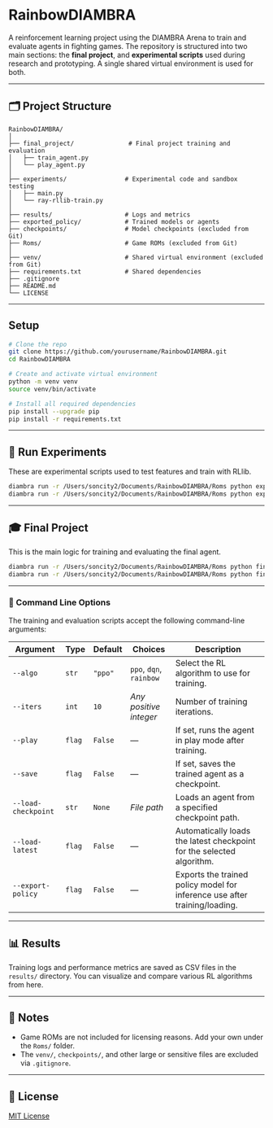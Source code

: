 # RainbowDIAMBRA

A reinforcement learning project using the DIAMBRA Arena to train and evaluate agents in fighting games. The repository is structured into two main sections: the **final project**, and **experimental scripts** used during research and prototyping. A single shared virtual environment is used for both.

---

## 🗂 Project Structure

```
RainbowDIAMBRA/
│
├── final_project/               # Final project training and evaluation
│   ├── train_agent.py
│   └── play_agent.py
│
├── experiments/                # Experimental code and sandbox testing
│   ├── main.py
│   └── ray-rllib-train.py
│
├── results/                    # Logs and metrics
├── exported_policy/            # Trained models or agents
├── checkpoints/                # Model checkpoints (excluded from Git)
├── Roms/                       # Game ROMs (excluded from Git)
│
├── venv/                       # Shared virtual environment (excluded from Git)
├── requirements.txt            # Shared dependencies
├── .gitignore
├── README.md
└── LICENSE
```

---

## Setup

```bash
# Clone the repo
git clone https://github.com/yourusername/RainbowDIAMBRA.git
cd RainbowDIAMBRA

# Create and activate virtual environment
python -m venv venv
source venv/bin/activate

# Install all required dependencies
pip install --upgrade pip
pip install -r requirements.txt
```

---

## 🧪 Run Experiments

These are experimental scripts used to test features and train with RLlib.

```bash
diambra run -r /Users/soncity2/Documents/RainbowDIAMBRA/Roms python experiments/main.py              # DIAMBRA Arena integration test
diambra run -r /Users/soncity2/Documents/RainbowDIAMBRA/Roms python experiments/ray-rllib-train.py   # Training via Ray RLlib
```

---

## 🎓 Final Project

This is the main logic for training and evaluating the final agent.

```bash
diambra run -r /Users/soncity2/Documents/RainbowDIAMBRA/Roms python final_project/train_agent.py --algo ppo     # Train the final model
diambra run -r /Users/soncity2/Documents/RainbowDIAMBRA/Roms python final_project/play_agent.py      # Run a trained model
```

---

### 🧾 Command Line Options

The training and evaluation scripts accept the following command-line arguments:

| Argument                 | Type     | Default     | Choices                   | Description                                                                 |
|--------------------------|----------|-------------|---------------------------|-----------------------------------------------------------------------------|
| `--algo`                 | `str`    | `"ppo"`     | `ppo`, `dqn`, `rainbow`   | Select the RL algorithm to use for training.                               |
| `--iters`                | `int`    | `10`        | _Any positive integer_    | Number of training iterations.                                             |
| `--play`                 | `flag`   | `False`     | —                         | If set, runs the agent in play mode after training.                        |
| `--save`                 | `flag`   | `False`     | —                         | If set, saves the trained agent as a checkpoint.                           |
| `--load-checkpoint`      | `str`    | `None`      | _File path_               | Loads an agent from a specified checkpoint path.                           |
| `--load-latest`          | `flag`   | `False`     | —                         | Automatically loads the latest checkpoint for the selected algorithm.      |
| `--export-policy`        | `flag`   | `False`     | —                         | Exports the trained policy model for inference use after training/loading. |

---

## 📊 Results

Training logs and performance metrics are saved as CSV files in the `results/` directory. You can visualize and compare various RL algorithms from here.

---

## 📁 Notes

- Game ROMs are not included for licensing reasons. Add your own under the `Roms/` folder.
- The `venv/`, `checkpoints/`, and other large or sensitive files are excluded via `.gitignore`.

---

## 📜 License

[MIT License](LICENSE)
